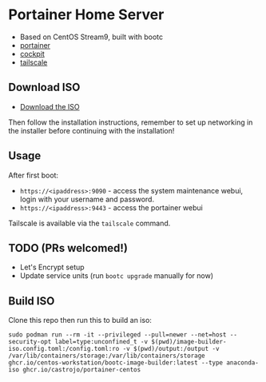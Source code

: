 # Portainer Home Server

- Based on CentOS Stream9, built with bootc
- [portainer](https://www.portainer.io/)
- [cockpit](https://cockpit-project.org/)
- [tailscale](https://tailscale.com) 

## Download ISO

- [Download the ISO](https://download.projectbluefin.io/server.iso)

Then follow the installation instructions, remember to set up networking in the installer before continuing with the installation!

## Usage

After first boot:

- `https://<ipaddress>:9090` - access the system maintenance webui, login with your username and password.
- `https://<ipaddress>:9443` - access the portainer webui

Tailscale is available via the `tailscale` command.

## TODO (PRs welcomed!)

- Let's Encrypt setup
- Update service units (run `bootc upgrade` manually for now)

## Build ISO

Clone this repo then run this to build an iso: 

```
sudo podman run --rm -it --privileged --pull=newer --net=host --security-opt label=type:unconfined_t -v $(pwd)/image-builder-iso.config.toml:/config.toml:ro -v $(pwd)/output:/output -v /var/lib/containers/storage:/var/lib/containers/storage ghcr.io/centos-workstation/bootc-image-builder:latest --type anaconda-iso ghcr.io/castrojo/portainer-centos
```
